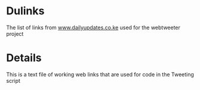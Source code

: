 # Dulinks
The list of links from www.dailyupdates.co.ke used for the webtweeter project

# Details
This is a text file of working web links that are used for code in the Tweeting script
